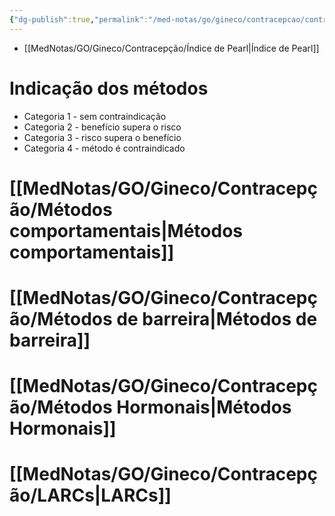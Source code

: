 ```yaml
---
{"dg-publish":true,"permalink":"/med-notas/go/gineco/contracepcao/contracepcao/"}
---
```


- [[MedNotas/GO/Gineco/Contracepção/Índice de Pearl\|Índice de Pearl]]

# Indicação dos métodos
- Categoria 1 - sem contraindicação
- Categoria 2 - benefício supera o risco
- Categoria 3 - risco supera o benefício
- Categoria 4 - método é contraindicado
# [[MedNotas/GO/Gineco/Contracepção/Métodos comportamentais\|Métodos comportamentais]]

# [[MedNotas/GO/Gineco/Contracepção/Métodos de barreira\|Métodos de barreira]]

# [[MedNotas/GO/Gineco/Contracepção/Métodos Hormonais\|Métodos Hormonais]]

# [[MedNotas/GO/Gineco/Contracepção/LARCs\|LARCs]]
